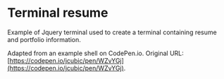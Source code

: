 # Terminal resume
Example of Jquery terminal used to create a terminal containing resume and portfolio information.

Adapted from an example shell on CodePen.io. Original URL: [https://codepen.io/jcubic/pen/WZvYGj](https://codepen.io/jcubic/pen/WZvYGj).


